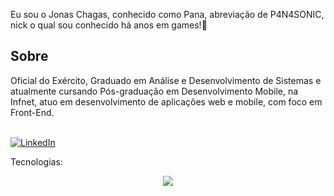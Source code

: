 Eu sou o Jonas Chagas, conhecido como Pana, abreviação de P4N4SONIC, nick o qual sou conhecido há anos em games!👋
<h2>Sobre</h2>
Oficial do Exército, Graduado em Análise e Desenvolvimento de Sistemas e atualmente cursando Pós-graduação em Desenvolvimento Mobile, na Infnet, atuo em desenvolvimento de aplicações web e mobile, com foco em Front-End.
<br>
<br>

<p dir="auto"><a href="https://www.linkedin.com/in/jonas-chagas/" rel="nofollow"><img src="https://camo.githubusercontent.com/591c02e8ff595d43e0b35b1b29aed639a7154b959cd8f8c854b9e176d885b094/68747470733a2f2f696d672e736869656c64732e696f2f62616467652f4c696e6b6564496e2d3030373742353f7374796c653d666f722d7468652d6261646765266c6f676f3d6c696e6b6564696e266c6f676f436f6c6f723d7768697465" alt="LinkedIn" data-canonical-src="https://img.shields.io/badge/LinkedIn-0077B5?style=for-the-badge&amp;logo=linkedin&amp;logoColor=white" style="max-width: 100%;"></a></p>

Tecnologias:
<p align="center">
  <a href="https://skillicons.dev">
    <img src="https://skillicons.dev/icons?i=js,react,typescript,html,scss,git,flutter,kotlin,firebase,dart" />
  </a>
</p>

